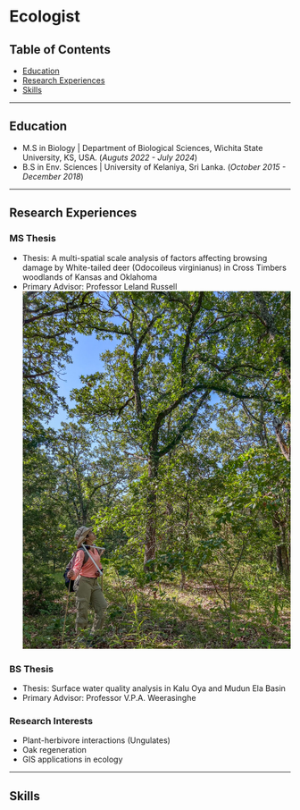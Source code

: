 # Ecologist

## Table of Contents
- [Education](#education)
- [Research Experiences](#research-experiences)
- [Skills](#skills)

---

## Education <a name="education"></a>

- M.S in Biology | Department of Biological Sciences, Wichita State University, KS, USA. (_Auguts 2022 - July 2024_)
- B.S in Env. Sciences | University of Kelaniya, Sri Lanka. (_October 2015 - December 2018_)

---

## Research Experiences <a name="research-experiences"></a>

### MS Thesis
- Thesis: A multi-spatial scale analysis of factors affecting browsing damage by White-tailed deer (Odocoileus virginianus) in Cross Timbers woodlands of Kansas and Oklahoma 
- Primary Advisor: Professor Leland Russell
![Alt text](/images/IMG_1392.jpg)

### BS Thesis
- Thesis: Surface water quality analysis in Kalu Oya and Mudun Ela Basin 
- Primary Advisor: Professor V.P.A. Weerasinghe 

### Research Interests
- Plant-herbivore interactions (Ungulates)
- Oak regeneration
- GIS applications in ecology

---

## Skills <a name="skills"></a>
